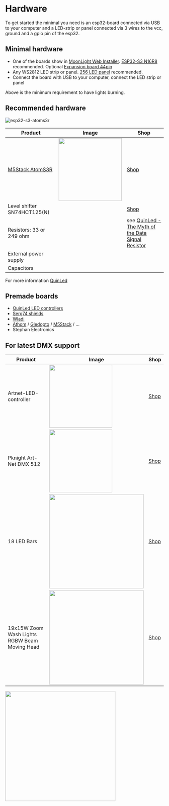 # Hardware

To get started the minimal you need is an esp32-board connected via USB to your computer and a LED-strip or panel connected via 3 wires to the vcc, ground and a gpio pin of the esp32.

## Minimal hardware

* One of the boards show in [MoonLight Web Installer](https://raw.githack.com/MoonModules/MoonLight/refs/heads/main/firmware/installer/index.html). [ESP32-S3 N16R8](https://s.click.aliexpress.com/e/_DBAtJ2H) recommended. Optional [Expansion board 44pin](https://s.click.aliexpress.com/e/_EJhmlIE)
* Any WS2812 LED strip or panel. [256 LED panel](https://s.click.aliexpress.com/e/_EIKoYrg) recommended.
* Connect the board with USB to your computer, connect the LED strip or panel

Above is the minimum requirement to have lights burning.

## Recommended hardware

![esp32-s3-atoms3r](https://github.com/user-attachments/assets/dcfebd95-09ea-42af-824f-445ffc236013)

| Product | Image | Shop |
| ---- | ----- | ---- |
| [M5Stack AtomS3R](https://docs.m5stack.com/en/core/AtomS3R) | <img width="200" src="https://raw.githack.com/MoonModules/MoonLight/refs/heads/main/firmware/installer/images/esp32-s3-atoms3r.jpg"/>  | <a href="https://shop.m5stack.com/products/atoms3r-dev-kit" target="_blank">Shop</a> |
|Level shifter SN74HCT125(N)|| [Shop](https://s.click.aliexpress.com/e/_EIVbQ2w)|
| Resistors: 33 or 249 ohm || see [QuinLed - The Myth of the Data Signal Resistor](https://quinled.info/data-signal-cable-conditioning/)|
| External power supply |||
| Capacitors |||

For more information [QuinLed](https://quinled.info)

## Premade boards

* [QuinLed LED controllers](https://quinled.info/addressable-digital-leds/)
* [Serg74 shields](https://www.tindie.com/products/serg74/esp32-wroom-usb-c-d1-mini32-form-factor-board/)
* [Wladi](https://www.myhome-control.de/)
* [Athom](https://www.athom.tech/wled) / [Gledopto](https://www.gledopto.eu/Gledopto-WLED-LED-Controller-for-Digital-Light-Strips) / [M5Stack](https://shop.m5stack.com/collections/m5-controllers) / ...
* Stephan Electronics

## For latest DMX support 

| Product | Image | Shop |
| ---- | ----- | ---- |
|Artnet-LED-controller|<img width="200" src="https://github.com/user-attachments/assets/9c65921c-64e9-4558-b6ef-aed2a163fd88">|[Shop](https://s.click.aliexpress.com/e/_Ex9uaOk)|
| Pknight Art-Net DMX 512 | <img width="200" src="https://github.com/user-attachments/assets/e3d605b6-a023-4abb-b604-77b44267b1a3"> | [Shop](https://s.click.aliexpress.com/e/_ExQK8Dc) |
|18 LED Bars|<img width="300" src="https://github.com/user-attachments/assets/75b18cf6-bc32-4bf0-a03b-7eea8dbfd677" />| [Shop](https://s.click.aliexpress.com/e/_EQMKbmK) |
|19x15W Zoom Wash Lights RGBW Beam Moving Head|<img width="300" src="https://github.com/user-attachments/assets/6e61c41f-e128-4adc-b9c1-6239fe4736dc" />|[Shop](https://s.click.aliexpress.com/e/_EwBfFYw)|

<img width="350" src="https://github.com/user-attachments/assets/1623a751-5f4b-463b-a6f3-a642c2bc52bf"/>
